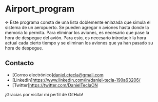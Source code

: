 
# Airport_program
✈︎
Este programa consta de una lista doblemente enlazada que simula el sistema de un aeropuerto. Se pueden agregar n aviones hasta donde la memoria lo permita. Para eliminar los aviones, es necesario que pase la hora de despegue del avión. Para esto, es necesario introducir la hora actual cada cierto tiempo y se eliminan los aviones que ya han pasado su hora de despegue.

## Contacto

- [Correo electrónico]daniel.ctecla@gmail.com
- [LinkedIn]https://www.linkedin.com/in/daniel-tecla-190a63206/
- [Twitter]https://twitter.com/DanielTeclaON

¡Gracias por visitar mi perfil de GitHub!
